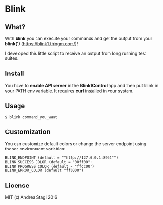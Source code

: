 # Blink

## What?

With **blink** you can execute your commands and get the output from your **blink(1)** (https://blink1.thingm.com/)!

I developed this little script to receive an output from long running test suites.

## Install

You have to **enable API server** in the **Blink1Control** app and then put blink in your PATH env variable. It requires **curl** installed in your system.

## Usage

    $ blink command_you_want

## Customization

You can customize default colors or change the server endpoint using theses environment variables:

    BLINK_ENDPOINT (default = ""http://127.0.0.1:8934"")
    BLINK_SUCCESS_COLOR (default = "00ff00")
    BLINK_PROGRESS_COLOR (default = "ffcc00")
    BLINK_ERROR_COLOR (default "ff0000")

## License

MIT (c) Andrea Stagi 2016